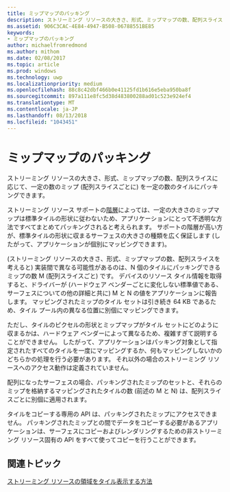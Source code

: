 ```yaml
---
title: ミップマップのパッキング
description: ストリーミング リソースの大きさ、形式、ミップマップの数、配列スライスに応じて、一定の数のミップ (配列スライスごとに) を一定の数のタイルにパッキングできます。
ms.assetid: 906C3CAC-4E84-4947-B508-06788551BE85
keywords:
- ミップマップのパッキング
author: michaelfromredmond
ms.author: mithom
ms.date: 02/08/2017
ms.topic: article
ms.prod: windows
ms.technology: uwp
ms.localizationpriority: medium
ms.openlocfilehash: 88c8c42dbf466b0e41125fd1b616e5eba950ba8f
ms.sourcegitcommit: 897a111e8fc5d38d483800288ad01c523e924ef4
ms.translationtype: MT
ms.contentlocale: ja-JP
ms.lasthandoff: 08/13/2018
ms.locfileid: "1043451"
---
```

# <a name="mipmap-packing"></a>ミップマップのパッキング


ストリーミング リソースの大きさ、形式、ミップマップの数、配列スライスに応じて、一定の数のミップ (配列スライスごとに) を一定の数のタイルにパッキングできます。

ストリーミング リソース サポートの[階層](streaming-resources-features-tiers.md)によっては、一定の大きさのミップマップは標準タイルの形状に従わないため、アプリケーションにとって不透明な方法ですべてまとめてパッキングされると考えられます。 サポートの階層が高い方が、標準タイルの形状に収まるサーフェスの大きさの種類を広く保証します (したがって、アプリケーションが個別にマッピングできます)。

(ストリーミング リソースの大きさ、形式、ミップマップの数、配列スライスを考えると) 実装間で異なる可能性があるのは、N 個のタイルにパッキングできるミップの数 M (配列スライスごと) です。 デバイスのリソース タイル情報を取得すると、ドライバーが (ハードウェア ベンダーごとに変化しない標準値である、サーフェスについての他の詳細と共に) M と N の値をアプリケーションに報告します。 マッピングされたミップのタイル セットは引き続き 64 KB であるため、タイル プール内の異なる位置に別個にマッピングできます。

ただし、タイルのピクセルの形状とミップマップがタイル セットにどのように収まるかは、ハードウェア ベンダーによって異なるため、複雑すぎて説明することができません。 したがって、アプリケーションはパッキング対象として指定されたすべてのタイルを一度にマッピングするか、何もマッピングしないかのどちらかの処理を行う必要があります。 それ以外の場合のストリーミング リソースへのアクセス動作は定義されていません。

配列になったサーフェスの場合、パッキングされたミップのセットと、それらのミップを格納するマッピングされたタイルの数 (前述の M と N) は、配列スライスごとに別個に適用されます。

タイルをコピーする専用の API は、パッキングされたミップにアクセスできません。 パッキングされたミップとの間でデータをコピーする必要があるアプリケーションは、サーフェスにコピーおよびレンダリングするための非ストリーミング リソース固有の API をすべて使ってコピーを行うことができます。

## <a name="span-idrelated-topicsspanrelated-topics"></a><span id="related-topics"></span>関連トピック


[ストリーミング リソースの領域をタイル表示する方法](how-a-streaming-resource-s-area-is-tiled.md)

 

 




